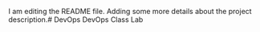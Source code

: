 I am editing the README file. Adding some more details about the project description.# DevOps
DevOps Class Lab
